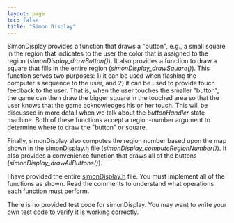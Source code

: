 ```yaml
---
layout: page
toc: false
title: "Simon Display"
---
```



SimonDisplay provides a function that draws a "button", e.g., a small square in the region that indicates to the user the color that is assigned to the region (*simonDisplay_drawButton()*). It also provides a function to draw a square that fills in the entire region (*simonDisplay_drawSquare()*). This function serves two purposes: 1) it can be used when flashing the computer's sequence to the user, and 2) it can be used to provide touch feedback to the user. That is, when the user touches the smaller "button", the game can then draw the bigger square in the touched area so that the user knows that the game acknowledges his or her touch. This will be discussed in more detail when we talk about the *buttonHandler* state machine. Both of these functions accept a region-number argument to determine where to draw the "button" or square.

Finally, simonDisplay also computes the region number based upon the map shown in the [simonDisplay.h](https://github.com/byu-cpe/ecen330_student/blob/master/lab6/simonDisplay.h) file (*simonDisplay_computeRegionNumber()*). It also provides a convenience function that draws all of the buttons (*simonDisplay_drawAllButtons()*).

I have provided the entire [simonDisplay.h](https://github.com/byu-cpe/ecen330_student/blob/master/lab6/simonDisplay.h) file. You must implement all of the functions as shown. Read the comments to understand what operations each function must perform. 

There is no provided test code for simonDisplay.  You may want to write your own test code to verify it is working correctly.
